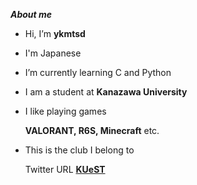 ***About me***

- Hi, I’m **ykmtsd**
- I'm Japanese
- I’m currently learning C and Python
- I am a student at **Kanazawa University**
- I like playing games

  **VALORANT, R6S, Minecraft** etc.

- This is the club I belong to

  Twitter URL [**KUeST**](https://twitter.com/kanazawaesports)

<!---
ykmtsd/ykmtsd is a ✨ special ✨ repository because its `README.md` (this file) appears on your GitHub profile.
You can click the Preview link to take a look at your changes.
--->
